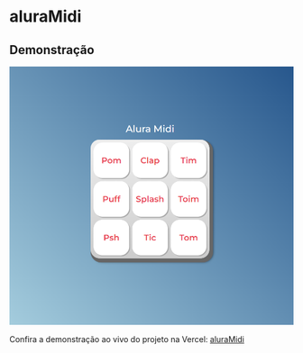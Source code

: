 # aluraMidi

## Demonstração

<img src="https://github.com/Thais-DN/aluraMidi/blob/main/images/aluraMidi.png" alt="tela">

Confira a demonstração ao vivo do projeto na Vercel: [aluraMidi](https://alura-midi-beta-one.vercel.app/)
